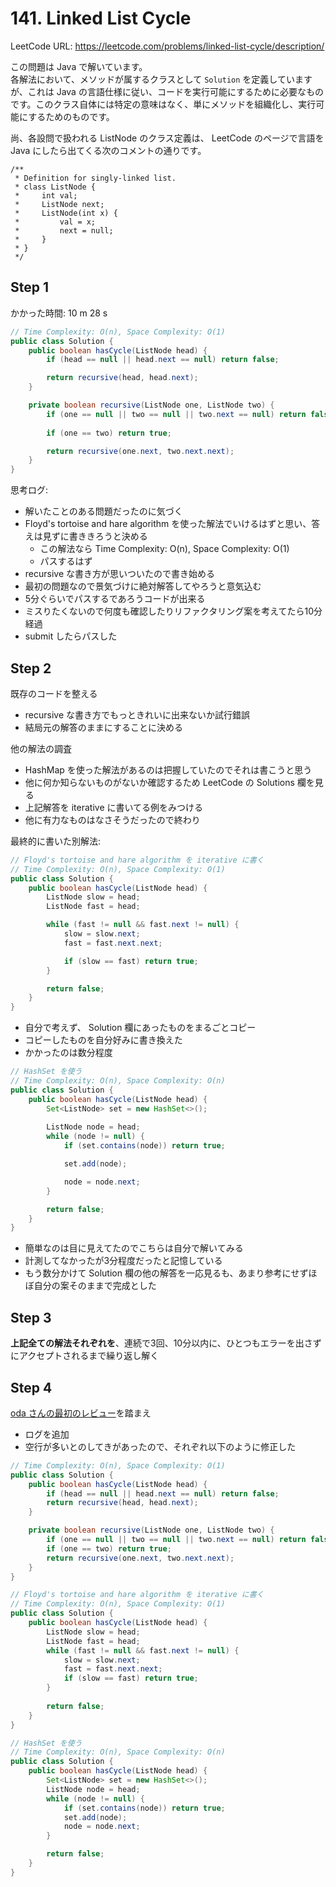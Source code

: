 # 141. Linked List Cycle

LeetCode URL: https://leetcode.com/problems/linked-list-cycle/description/

この問題は Java で解いています。  
各解法において、メソッドが属するクラスとして `Solution` を定義していますが、これは Java の言語仕様に従い、コードを実行可能にするために必要なものです。このクラス自体には特定の意味はなく、単にメソッドを組織化し、実行可能にするためのものです。

尚、各設問で扱われる ListNode のクラス定義は、 LeetCode のページで言語を Java にしたら出てくる次のコメントの通りです。

```
/**
 * Definition for singly-linked list.
 * class ListNode {
 *     int val;
 *     ListNode next;
 *     ListNode(int x) {
 *         val = x;
 *         next = null;
 *     }
 * }
 */
```

## Step 1

かかった時間: 10 m 28 s

```java
// Time Complexity: O(n), Space Complexity: O(1)
public class Solution {
    public boolean hasCycle(ListNode head) {
        if (head == null || head.next == null) return false;

        return recursive(head, head.next);
    }

    private boolean recursive(ListNode one, ListNode two) {
        if (one == null || two == null || two.next == null) return false;
        
        if (one == two) return true;

        return recursive(one.next, two.next.next);
    }
}
```

思考ログ:

- 解いたことのある問題だったのに気づく
- Floyd's tortoise and hare algorithm を使った解法でいけるはずと思い、答えは見ずに書ききろうと決める
    - この解法なら Time Complexity: O(n), Space Complexity: O(1)
    - パスするはず
- recursive な書き方が思いついたので書き始める
- 最初の問題なので景気づけに絶対解答してやろうと意気込む
- 5分ぐらいでパスするであろうコードが出来る
- ミスりたくないので何度も確認したりリファクタリング案を考えてたら10分経過
- submit したらパスした

## Step 2

既存のコードを整える

- recursive な書き方でもっときれいに出来ないか試行錯誤
- 結局元の解答のままにすることに決める

他の解法の調査

- HashMap を使った解法があるのは把握していたのでそれは書こうと思う
- 他に何か知らないものがないか確認するため LeetCode の Solutions 欄を見る
- 上記解答を iterative に書いてる例をみつける
- 他に有力なものはなさそうだったので終わり

最終的に書いた別解法:

```java
// Floyd's tortoise and hare algorithm を iterative に書く
// Time Complexity: O(n), Space Complexity: O(1)
public class Solution {
    public boolean hasCycle(ListNode head) {
        ListNode slow = head;
        ListNode fast = head;

        while (fast != null && fast.next != null) {
            slow = slow.next;
            fast = fast.next.next;

            if (slow == fast) return true;
        }

        return false;
    }
}
```

- 自分で考えず、 Solution 欄にあったものをまるごとコピー
- コピーしたものを自分好みに書き換えた
- かかったのは数分程度

```java
// HashSet を使う
// Time Complexity: O(n), Space Complexity: O(n)
public class Solution {
    public boolean hasCycle(ListNode head) {
        Set<ListNode> set = new HashSet<>();
        
        ListNode node = head;
        while (node != null) {
            if (set.contains(node)) return true;

            set.add(node);

            node = node.next;
        }

        return false;
    }
}
```

- 簡単なのは目に見えてたのでこちらは自分で解いてみる
- 計測してなかったが3分程度だったと記憶している
- もう数分かけて Solution 欄の他の解答を一応見るも、あまり参考にせずほぼ自分の案そのままで完成とした

## Step 3 

**上記全ての解法それぞれを**、連続で3回、10分以内に、ひとつもエラーを出さずにアクセプトされるまで繰り返し解く

## Step 4

[oda さんの最初のレビュー](https://discord.com/channels/1084280443945353267/1245404801177616394/1245412412123779113)を踏まえ

- ログを追加
- 空行が多いとのしてきがあったので、それぞれ以下のように修正した

```java
// Time Complexity: O(n), Space Complexity: O(1)
public class Solution {
    public boolean hasCycle(ListNode head) {
        if (head == null || head.next == null) return false;
        return recursive(head, head.next);
    }

    private boolean recursive(ListNode one, ListNode two) {
        if (one == null || two == null || two.next == null) return false;
        if (one == two) return true;
        return recursive(one.next, two.next.next);
    }
}
```

```java
// Floyd's tortoise and hare algorithm を iterative に書く
// Time Complexity: O(n), Space Complexity: O(1)
public class Solution {
    public boolean hasCycle(ListNode head) {
        ListNode slow = head;
        ListNode fast = head;
        while (fast != null && fast.next != null) {
            slow = slow.next;
            fast = fast.next.next;
            if (slow == fast) return true;
        }
        
        return false;
    }
}
```

```java
// HashSet を使う
// Time Complexity: O(n), Space Complexity: O(n)
public class Solution {
    public boolean hasCycle(ListNode head) {
        Set<ListNode> set = new HashSet<>();
        ListNode node = head;
        while (node != null) {
            if (set.contains(node)) return true;
            set.add(node);
            node = node.next;
        }

        return false;
    }
}
```
